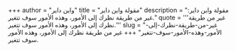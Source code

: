 +++
author = "واين داير"
title = "مقولة واين داير"
description = "مقولة واين داير: غير من طريقة نظرك إلى الأمور، وهذه الأمور سوف تتغير."
quote = '''غير من طريقة نظرك إلى الأمور، وهذه الأمور سوف تتغير.'''
slug = "غير-من-طريقة-نظرك-إلى-الأمور-وهذه-الأمور-سوف-تتغير"
+++
غير من طريقة نظرك إلى الأمور، وهذه الأمور سوف تتغير.
